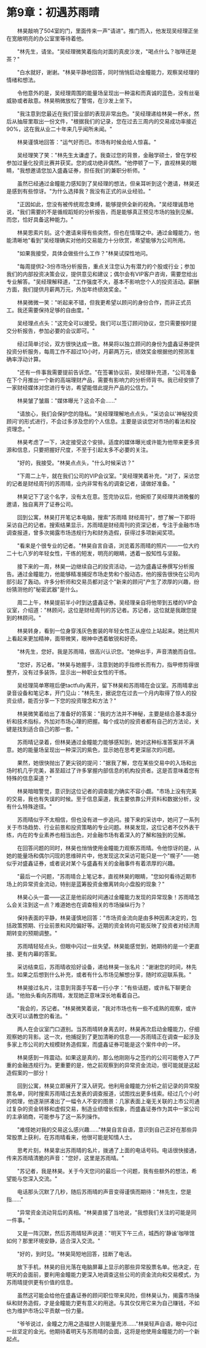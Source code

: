 # 第9章：初遇苏雨晴

　　林昊敲响了504室的门，里面传来一声"请进"。推门而入，他发现吴经理正坐在宽敞明亮的办公室里等待着他。

　　"林先生，请坐。"吴经理微笑着指向对面的真皮沙发，"喝点什么？咖啡还是茶？"

　　"白水就好，谢谢。"林昊平静地回答，同时悄悄启动金瞳能力，观察吴经理的情绪和想法。

　　令他意外的是，吴经理周围的能量场呈现出一种温和而真诚的蓝色，没有丝毫威胁或者敌意。林昊稍微放松了警惕，在沙发上坐下。

　　"我注意到您最近在我们营业部的表现非常出色。"吴经理递给林昊一杯水，然后从抽屉里取出一份文件，"根据我们的记录，您在过去三周内的交易成功率接近90%，这在我从业二十年来几乎闻所未闻。"

　　林昊谨慎地回答："运气好而已。市场有时候会给人惊喜。"

　　吴经理笑了笑："林先生太谦虚了。我查过您的背景，金融学硕士，曾在学校参加过量化投资比赛并获奖。您的成功绝非偶然。"他停顿了一下，直视林昊的眼睛，"我想邀请您加入盛鑫证券，担任我们的兼职分析师。"

　　虽然已经通过金瞳能力感知到了吴经理的想法，但亲耳听到这个邀请，林昊还是感到有些惊讶。"为什么选择我？我没有正式的从业经验。"

　　"正因如此，您没有被传统观念束缚，能够提供全新的视角。"吴经理诚恳地说，"我们需要的不是循规蹈矩的分析报告，而是能够真正预见市场的独到见解。而您，恰好具备这种能力。"

　　林昊思索片刻。这个邀请来得有些突然，但也在情理之中。通过金瞳能力，他能清晰地"看到"吴经理确实对他的交易能力十分欣赏，希望能够为公司所用。

　　"如果我接受，具体会做些什么工作？"林昊试探性地问。

　　"每周提供2-3份市场分析报告，重点关注您认为有潜力的个股或行业；参加我们的内部投资决策会议，提供意见和建议；偶尔会有VIP客户咨询，需要您给出专业解答。"吴经理解释道，"工作强度不大，基本不影响您个人的投资活动。薪酬方面，我们提供月薪两万元，外加年终绩效奖金。"

　　林昊微微一笑："听起来不错，但我更希望以顾问的身份合作，而非正式员工。我还需要保持足够的自由度。"

　　吴经理点点头："这完全可以接受。我们可以签订顾问协议，您只需要按时提交分析报告，参加必要的会议即可。"

　　经过简单讨论，双方很快达成一致。林昊将以独立顾问的身份为盛鑫证券提供投资分析服务，每周工作不超过10小时，月薪两万元，绩效奖金根据他的预测准确率浮动计算。

　　"还有一件事我需要提前告诉您。"在签署协议前，吴经理补充道，"公司准备在下个月推出一个新的高端理财产品，需要有影响力的分析师背书。我已经安排了一家财经媒体对您进行专访，希望能借此提升产品的公信力。"

　　林昊皱了皱眉："媒体曝光？这会不会......"

　　"请放心，我们会保护您的隐私。"吴经理理解地点点头，"采访会以'神秘投资顾问'的形式进行，不会过多涉及您的个人信息。主要是谈谈您对市场的看法和投资理念。"

　　林昊考虑了一下，决定接受这个安排。适度的媒体曝光或许能为他带来更多资源和信息，只要把握好尺度，不至于引起太多不必要的关注。

　　"好的，我接受。"林昊点点头，"什么时候采访？"

　　"下周二上午，就在我们公司的VIP会议室。"吴经理笑着补充，"对了，采访您的记者是财经周刊的苏雨晴，业内非常有名的调查记者，请做好准备。"

　　林昊记下了这个名字，没有太在意。签完协议后，他婉拒了吴经理共进晚餐的邀请，独自离开了证券公司。

　　回到公寓，林昊打开笔记本电脑，搜索"苏雨晴 财经周刊"，想了解一下即将采访自己的记者。搜索结果显示，苏雨晴是财经周刊的资深记者，专注于金融市场调查报道，曾多次揭露市场违规行为和财务造假，获得过多项新闻奖项。

　　"看来是个很专业的记者。"林昊自言自语，浏览着苏雨晴的照片——一位大约二十七八岁的年轻女性，干练的短发，明亮的眼睛，透着一股知性与坚毅。

　　接下来的一周，林昊一边继续自己的投资活动，一边为盛鑫证券撰写分析报告。通过金瞳能力，他能够精准捕捉市场走势和个股动态，他的报告很快在公司内部引起了轰动。许多分析师和交易员都对这个"新来的顾问"产生了浓厚的兴趣，纷纷猜测他的"秘密武器"是什么。

　　周二上午，林昊提前半小时到达盛鑫证券。吴经理亲自将他带到五楼的VIP会议室，介绍道："林顾问，这位是财经周刊的苏记者。苏记者，这位就是我跟您提到的林顾问。"

　　林昊转身，看到一位身穿浅灰色套装的年轻女性正从座位上站起来。她比照片上看起来更加精神，面带微笑，眼神中透着敏锐和好奇。

　　"林先生，您好。我是苏雨晴，很高兴认识您。"她伸出手，声音清脆而自信。

　　"您好，苏记者。"林昊与她握手，注意到她的手指修长而有力，指甲修剪得很整齐，没有过多装饰，显示出一种职业女性的干练。

　　吴经理简单寒暄后便tactfully离开，留下林昊和苏雨晴在会议室。苏雨晴拿出录音设备和笔记本，开门见山："林先生，据说您在过去一个月内取得了惊人的投资业绩，能否分享一下您的投资理念和方法？"

　　林昊微笑着给出了准备好的答案："我的方法并不神秘，主要是结合基本面分析和技术指标，外加对市场心理的把握。每个成功的投资者都有自己的方法论，关键是找到适合自己的那一套。"

　　苏雨晴记录着，但林昊通过金瞳能力能够感知到，她对这种标准答案并不满意。她的能量场呈现出一种深沉的紫色，显示她在思考更深层次的问题。

　　果然，她很快抛出了更尖锐的提问："据我了解，您在某些交易中的入场和出场时机几乎完美，甚至超过了许多掌握内部信息的机构投资者。这是否意味着您有特殊的信息渠道？"

　　林昊暗暗警觉，意识到这位记者的调查能力确实不容小觑。"市场上没有完美的交易，我也有失误的时候。至于信息渠道，我主要依靠公开资料和数据分析，没有什么特殊途径。"

　　苏雨晴似乎不太相信，但也没有进一步追问。接下来的采访中，她问了一系列关于市场趋势、行业前景和投资策略的专业问题。林昊发现，这位记者不仅外表干练，内在的专业素养也相当出色，对金融市场有着深入的了解和独到的见解。

　　在回答问题的同时，林昊也悄悄使用金瞳能力观察苏雨晴。令他惊讶的是，从她的能量场和偶尔闪现的思维碎片中，他发现这次采访可能只是一个"幌子"——她似乎对盛鑫证券，或者说对某个与盛鑫有关的金融事件有着浓厚的兴趣。

　　"最后一个问题，"苏雨晴合上笔记本，直视林昊的眼睛，"您如何看待近期市场上的异常资金流动，特别是蓝筹股资金撤离转向小盘股的现象？"

　　林昊心头一震——这正是他前段时间通过金瞳能力发现的异常现象！苏雨晴怎么会关注到这一点？难道她也在调查相关的市场操纵行为？

　　保持表面的平静，林昊谨慎地回答："市场资金流向是由多种因素决定的，包括政策预期、行业前景和风险偏好等。近期的资金转向可能反映了投资者对经济周期转变的预期调整。"

　　苏雨晴轻轻点头，但眼中闪过一丝失望。林昊能感觉到，她期待的是一个更直接、更有内幕的答案。

　　采访结束后，苏雨晴收拾好设备，递给林昊一张名片："谢谢您的时间，林先生。如果之后想到什么补充，或者有什么市场见解想分享，随时欢迎联系我。"

　　林昊接过名片，注意到背面手写着一行小字："有些话题，或许私下聊更合适。"他抬头看向苏雨晴，发现她正意味深长地看着自己。

　　"我会的，苏记者。"林昊微笑着说，"我对市场也有一些不成熟的观察，或许改天可以请教您的看法。"

　　两人在会议室门口道别。当苏雨晴转身离去时，林昊再次启动金瞳能力，仔细观察她的背影。这一次，他捕捉到了更加清晰的信息——苏雨晴正在调查一起涉及多家上市公司的大规模财务造假案，而盛鑫证券可能是这个案件中的一环。

　　林昊感到一阵震动。如果这是真的，那么他刚刚与之签约的公司可能卷入了严重的金融违规行为。更重要的是，他之前观察到的异常资金流动，很可能就是这起造假案的一部分！

　　回到公寓，林昊立即展开了深入研究。他利用金瞳能力分析之前记录的异常股票名单，同时搜索苏雨晴过去发表的调查报道，试图找出更多线索。经过几个小时的梳理，他逐渐拼凑出了一幅令人不安的图景：几家表面上毫无关联的上市公司通过复杂的资金转移和虚假交易，制造业绩增长假象，而盛鑫证券作为其中一家公司的主承销商，可能参与了这一系列操作。

　　"难怪她对我的交易这么感兴趣......"林昊自言自语，意识到自己正好在那些异常股票上获利，在苏雨晴看来，他很可能是知情人士。

　　思考片刻，林昊拿出苏雨晴的名片，拨通了上面的电话号码。电话很快接通，传来苏雨晴清脆的声音："您好，这里是苏雨晴。"

　　"苏记者，我是林昊。关于今天您问的最后一个问题，我有些额外的想法，希望能与您深入交流。"

　　电话那头沉默了几秒，随后苏雨晴的声音变得谨慎而期待："林先生，您是指......"

　　"异常资金流动背后的真相。"林昊直接了当地说，"我想我们关注的可能是同一件事。"

　　又是一阵沉默，然后苏雨晴轻声说道："明天下午三点，城西的'静谧'咖啡馆如何？那里环境安静，适合深入交流。"

　　"好的，到时见。"林昊简短地回答，挂断了电话。

　　放下手机，林昊的目光落在电脑屏幕上显示的那些异常股票名单。他决定，在明天的会面前，要利用金瞳能力更深入地调查这些公司的资金流向和交易模式，为苏雨晴提供更有价值的信息。

　　虽然这可能会给他在盛鑫证券的顾问职位带来风险，但林昊认为，揭露市场操纵和财务造假，才是金瞳能力更有意义的用途。与其仅仅用它来为自己赚钱，不如也为维护市场公平贡献一份力量。

　　"爷爷说过，金瞳之力用之造福世人则能量充沛......"林昊轻声自语，眼中闪过一丝坚定的金光。他期待着明天与苏雨晴的会面，这将是他使用金瞳能力的一个新起点。 